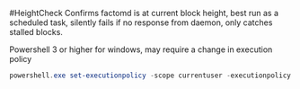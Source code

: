 #HeightCheck
Confirms factomd is at current block height, best run as a scheduled task, silently fails if no response from daemon, only catches stalled blocks.

Powershell 3 or higher for windows, may require a change in execution policy

```powershell
powershell.exe set-executionpolicy -scope currentuser -executionpolicy remotesigned
```
